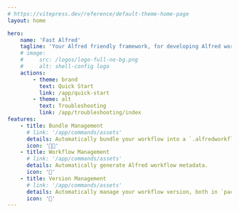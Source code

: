 ```yaml
---
# https://vitepress.dev/reference/default-theme-home-page
layout: home

hero:
    name: 'Fast Alfred'
    tagline: 'Your Alfred friendly framework, for developing Alfred workflows in TypeScript/JavaScript.'
    # image:
    #     src: /logos/logo-full-no-bg.png
    #     alt: shell-config logo
    actions:
        - theme: brand
          text: Quick Start
          link: /app/quick-start
        - theme: alt
          text: Troubleshooting
          link: /app/troubleshooting/index
features:
    - title: Bundle Management
      # link: '/app/commands/assets'
      details: Automatically bundle your workflow into a `.alfredworkflow` file.
      icon: '👨‍💻'
    - title: Workflow Management
      # link: '/app/commands/assets'
      details: Automatically generate Alfred workflow metadata.
      icon: '🔨'
    - title: Version Management
      # link: '/app/commands/assets'
      details: Automatically manage your workflow version, both in `package.json` and `info.plist`.
      icon: '💯'
---
```

